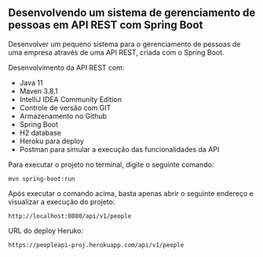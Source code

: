 <h2>Desenvolvendo um sistema de gerenciamento de pessoas em API REST com Spring Boot</h2>

Desenvolver um pequeno sistema para o gerenciamento de pessoas de uma empresa através de uma API REST, criada com o Spring Boot.

Desenvolvimento da API REST com:
* Java 11
* Maven 3.8.1
* IntelliJ IDEA Community Edition
* Controle de versão com GIT
* Armazenamento no Github
* Spring Boot
* H2 database
* Heroku para deploy
* Postman para simular a execução das funcionalidades da API

Para executar o projeto no terminal, digite o seguinte comando:

```shell script
mvn spring-boot:run 
```

Após executar o comando acima, basta apenas abrir o seguinte endereço e visualizar a execução do projeto:

```
http://localhost:8080/api/v1/people
```

URL do deploy Heruko:

```
https://peopleapi-proj.herokuapp.com/api/v1/people
```


